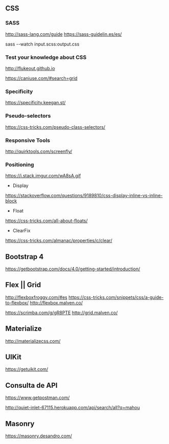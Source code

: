 ## CSS


### SASS

http://sass-lang.com/guide
https://sass-guidelin.es/es/



sass --watch input.scss:output.css

### Test your knowledge about CSS

http://flukeout.github.io

https://caniuse.com/#search=grid


### Specificity

https://specificity.keegan.st/

### Pseudo-selectors

https://css-tricks.com/pseudo-class-selectors/

### Responsive Tools
http://quirktools.com/screenfly/

### Positioning

https://i.stack.imgur.com/wA8sA.gif

* Display

https://stackoverflow.com/questions/9189810/css-display-inline-vs-inline-block

* Float

https://css-tricks.com/all-about-floats/

* ClearFix

https://css-tricks.com/almanac/properties/c/clear/

## Bootstrap 4
https://getbootstrap.com/docs/4.0/getting-started/introduction/

## Flex || Grid
http://flexboxfroggy.com/#es
https://css-tricks.com/snippets/css/a-guide-to-flexbox/
http://flexbox.malven.co/


https://scrimba.com/g/gR8PTE
http://grid.malven.co/

## Materialize
http://materializecss.com/

## UIKit
https://getuikit.com/


## Consulta de API

https://www.getpostman.com/


http://quiet-inlet-67115.herokuapp.com/api/search/all?q=mahou

## Masonry

https://masonry.desandro.com/









